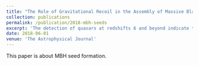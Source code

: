 ```yaml
---
title: "The Role of Gravitational Recoil in the Assembly of Massive Black Hole Seeds"
collection: publications
permalink: /publication/2018-mbh-seeds
excerpt: 'The detection of quasars at redshifts 6 and beyond indicate that the first black holes formed early and grew to a million to a billion times the mass of the Sun within the first billion years after the Big Bang.  We study the demographics of direct collapse massive black hole seed formation sites in the context of a cosmological SPH+N-body simulation with self-consistent, time-dependent, non-uniform Lyman-Werner radiation.'
date: 2018-06-01
venue: 'The Astrophysical Journal'
---
```

This paper is about MBH seed formation.
